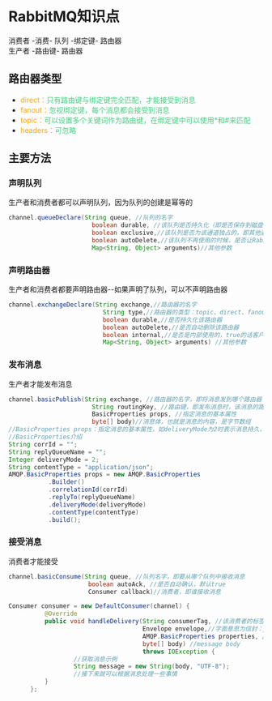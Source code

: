 # RabbitMQ知识点
消费者 -消费- 队列 -绑定键- 路由器  
生产者 -路由键- 路由器
## 路由器类型
* <font color="#FFA500">direct：</font><font color="#43CD80">只有路由键与绑定键完全匹配，才能接受到消息</font>  
* <font color="#FFA500">fanout：</font><font color="#43CD80">忽视绑定键，每个消息都会接受到消息</font>
* <font color="#FFA500">topic：</font><font color="#43CD80">可以设置多个关键词作为路由键，在绑定键中可以使用*和#来匹配</font>
* <font color="#FFA500">headers：</font><font color="#43CD80">可忽略</font>  

## 主要方法
### 声明队列
  生产者和消费者都可以声明队列，因为队列的创建是幂等的
```java
channel.queueDeclare(String queue, //队列的名字
                       boolean durable, //该队列是否持久化（即是否保存到磁盘中）
                       boolean exclusive,//该队列是否为该通道独占的，即其他通道是否可以消费该队列
                       boolean autoDelete,//该队列不再使用的时候，是否让RabbitMQ服务器自动删除掉
                       Map<String, Object> arguments)//其他参数
```
### 声明路由器
生产者和消费者都要声明路由器--如果声明了队列，可以不声明路由器
```java
channel.exchangeDeclare(String exchange,//路由器的名字
                          String type,//路由器的类型：topic、direct、fanout、header
                          boolean durable,//是否持久化该路由器
                          boolean autoDelete,//是否自动删除该路由器
                          boolean internal,//是否是内部使用的，true的话客户端不能使用该路由器
                          Map<String, Object> arguments) //其他参数
```
### 发布消息
生产者才能发布消息
```java
channel.basicPublish(String exchange, //路由器的名字，即将消息发到哪个路由器
                       String routingKey, //路由键，即发布消息时，该消息的路由键是什么
                       BasicProperties props, //指定消息的基本属性
                       byte[] body)//消息体，也就是消息的内容，是字节数组
//BasicProperties props：指定消息的基本属性，如deliveryMode为2时表示消息持久，2以外的值表示不持久化消息
//BasicProperties介绍
String corrId = "";
String replyQueueName = "";
Integer deliveryMode = 2;
String contentType = "application/json";
AMQP.BasicProperties props = new AMQP.BasicProperties
           .Builder()
           .correlationId(corrId)
           .replyTo(replyQueueName)
           .deliveryMode(deliveryMode)
           .contentType(contentType)
           .build();
```
### 接受消息
消费者才能接受
```java
channel.basicConsume(String queue, //队列名字，即要从哪个队列中接收消息
                      boolean autoAck, //是否自动确认，默认true
                      Consumer callback)//消费者，即谁接收消息

Consumer consumer = new DefaultConsumer(channel) {
          @Override
          public void handleDelivery(String consumerTag, //该消费者的标签
                                     Envelope envelope,//字面意思为信封：packaging data for the message
                                     AMQP.BasicProperties properties, //message content header data
                                     byte[] body) //message body
                                     throws IOException {
                  //获取消息示例
                  String message = new String(body, "UTF-8");
                  //接下来就可以根据消息处理一些事情
          }
      };
```
